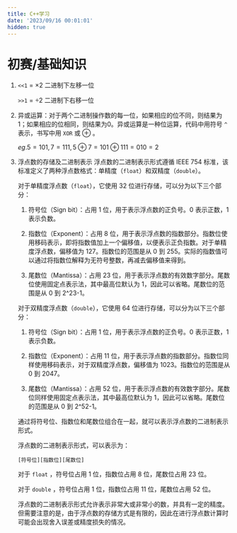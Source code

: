 ```yaml
---
title: C++学习
date: '2023/09/16 00:01:01'
hidden: true
---
```


# 初赛/基础知识

1. `<<1` $=$ $\times2$ 二进制下左移一位
   
   `>>1` $=$ $\div2$ 二进制下右移一位

2. 异或运算：对于两个二进制操作数的每一位，如果相应的位不同，则结果为1；如果相应的位相同，则结果为0。异或运算是一种位运算，代码中用符号 `^` 表示，书写中用 `XOR` 或 $\oplus$ 。
   
   $eg. 5=101,7=111,5\oplus7=101\oplus111=010=2$

3. 浮点数的存储及二进制表示
   浮点数的二进制表示形式遵循 IEEE 754 标准，该标准定义了两种浮点数格式：单精度（`float`）和双精度（`double`）。

    对于单精度浮点数（`float`），它使用 32 位进行存储，可以分为以下三个部分：

    1. 符号位（Sign bit）：占用 1 位，用于表示浮点数的正负号。0 表示正数，1 表示负数。

    2. 指数位（Exponent）：占用 8 位，用于表示浮点数的指数部分。指数位使用移码表示，即将指数值加上一个偏移值，以便表示正负指数。对于单精度浮点数，偏移值为 127。指数位的范围是从 0 到 255。实际的指数值可以通过将指数位解释为无符号整数，再减去偏移值来得到。

    3. 尾数位（Mantissa）：占用 23 位，用于表示浮点数的有效数字部分。尾数位使用固定点表示法，其中最高位默认为 1，因此可以省略。尾数位的范围是从 0 到 2^23-1。

    对于双精度浮点数（`double`），它使用 64 位进行存储，可以分为以下三个部分：

    1. 符号位（Sign bit）：占用 1 位，用于表示浮点数的正负号。0 表示正数，1 表示负数。

    2. 指数位（Exponent）：占用 11 位，用于表示浮点数的指数部分。指数位同样使用移码表示，对于双精度浮点数，偏移值为 1023。指数位的范围是从 0 到 2047。

    3. 尾数位（Mantissa）：占用 52 位，用于表示浮点数的有效数字部分。尾数位同样使用固定点表示法，其中最高位默认为 1，因此可以省略。尾数位的范围是从 0 到 2^52-1。

    通过将符号位、指数位和尾数位组合在一起，就可以表示浮点数的二进制表示形式。
    
    浮点数的二进制表示形式，可以表示为：

    ```
    [符号位][指数位][尾数位]
    ```

    对于 `float` ，符号位占用 1 位，指数位占用 8 位，尾数位占用 23 位。

    对于 `double` ，符号位占用 1 位，指数位占用 11 位，尾数位占用 52 位。

    浮点数的二进制表示形式允许表示非常大或非常小的数，并具有一定的精度。但需要注意的是，由于浮点数的存储方式是有限的，因此在进行浮点数计算时可能会出现舍入误差或精度损失的情况。